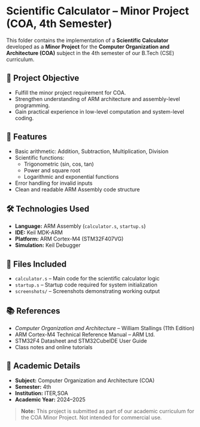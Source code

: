 # Scientific Calculator – Minor Project (COA, 4th Semester)

This folder contains the implementation of a **Scientific Calculator** developed as a **Minor Project** for the **Computer Organization and Architecture (COA)** subject in the 4th semester of our B.Tech (CSE) curriculum.

## 📌 Project Objective

- Fulfill the minor project requirement for COA.
- Strengthen understanding of ARM architecture and assembly-level programming.
- Gain practical experience in low-level computation and system-level coding.

## 🧠 Features

- Basic arithmetic: Addition, Subtraction, Multiplication, Division  
- Scientific functions:  
  - Trigonometric (sin, cos, tan)  
  - Power and square root  
  - Logarithmic and exponential functions  
- Error handling for invalid inputs  
- Clean and readable ARM Assembly code structure

## 🛠 Technologies Used

- **Language:** ARM Assembly (`calculator.s`, `startup.s`)
- **IDE:** Keil MDK-ARM  
- **Platform:** ARM Cortex-M4 (STM32F407VG)  
- **Simulation:** Keil Debugger

## 📂 Files Included

- `calculator.s` – Main code for the scientific calculator logic  
- `startup.s` – Startup code required for system initialization  
- `screenshots/` – Screenshots demonstrating working output 

## 📚 References

- *Computer Organization and Architecture* – William Stallings (11th Edition)  
- ARM Cortex-M4 Technical Reference Manual – ARM Ltd.  
- STM32F4 Datasheet and STM32CubeIDE User Guide  
- Class notes and online tutorials

## 🏫 Academic Details

- **Subject:** Computer Organization and Architecture (COA)  
- **Semester:** 4th  
- **Institution:** ITER,SOA 
- **Academic Year:** 2024–2025  

> **Note:** This project is submitted as part of our academic curriculum for the COA Minor Project. Not intended for commercial use.


